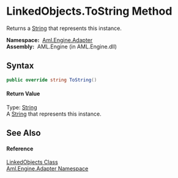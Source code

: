 LinkedObjects.ToString Method
=============================
Returns a [String][1] that represents this instance.

  **Namespace:**  [Aml.Engine.Adapter][2]  
  **Assembly:**  AML.Engine (in AML.Engine.dll)

Syntax
------

```csharp
public override string ToString()
```

#### Return Value
Type: [String][1]  
A [String][1] that represents this instance.

See Also
--------

#### Reference
[LinkedObjects Class][3]  
[Aml.Engine.Adapter Namespace][2]  

[1]: https://docs.microsoft.com/dotnet/api/system.string
[2]: ../README.md
[3]: README.md
[4]: https://www.automationml.org
[5]: ../../icons/logoShade.png
